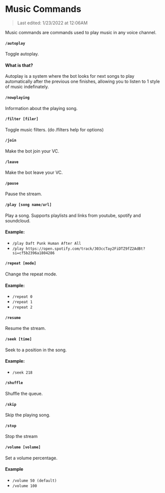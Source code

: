 # Music Commands

> Last edited: 1/23/2022 at 12:06AM

Music commands are commands used to play music in any voice channel.

#### `/autoplay`
Toggle autoplay.
#### What is that?
Autoplay is a system where the bot looks for next songs to play automatically after the previous one finishes, allowing you to listen to 1 style of music indefinately.

#### `/nowplaying`
Information about the playing song.

#### `/filter [filer]`
Toggle music filters. (do /filters help for options)

#### `/join `
Make the bot join your VC.

#### `/leave`
Make the bot leave your VC.

#### `/pause `
Pause the stream.

#### `/play [song name/url]`
Play a song. Supports playlists and links from youtube, spotify and soundcloud.
#### Example:
- `/play Daft Punk Human After All`
- `/play https://open.spotify.com/track/303ccTay2FiDTZ9fZ2AdBt?si=cf5b2396a1804286`

#### `/repeat [mode]`
Change the repeat mode.
#### Example:
- `/repeat 0`
- `/repeat 1`
- `/repeat 2`

#### `/resume `
Resume the stream.

#### `/seek [time]`
Seek to a position in the song.
#### Example:
- `/seek 218`

#### `/shuffle `
Shuffle the queue.

#### `/skip `
Skip the playing song.

#### `/stop `
Stop the stream

#### `/volume [volume]`
Set a volume percentage.

#### Example
- `/volume 50 (default)`
- `/volume 100`